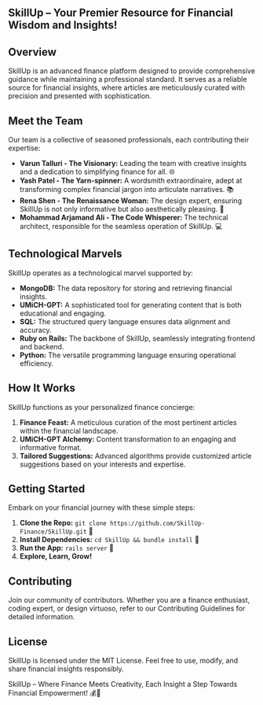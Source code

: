 ## SkillUp – Your Premier Resource for Financial Wisdom and Insights!

## Overview
SkillUp is an advanced finance platform designed to provide comprehensive guidance while maintaining a professional standard. It serves as a reliable source for financial insights, where articles are meticulously curated with precision and presented with sophistication.

## Meet the Team
Our team is a collective of seasoned professionals, each contributing their expertise:

- **Varun Talluri - The Visionary:** Leading the team with creative insights and a dedication to simplifying finance for all. 🌐
- **Yash Patel - The Yarn-spinner:** A wordsmith extraordinaire, adept at transforming complex financial jargon into articulate narratives. 📚
- **Rena Shen - The Renaissance Woman:** The design expert, ensuring SkillUp is not only informative but also aesthetically pleasing. 🎨
- **Mohammad Arjamand Ali - The Code Whisperer:** The technical architect, responsible for the seamless operation of SkillUp. 💻

## Technological Marvels
SkillUp operates as a technological marvel supported by:

- **MongoDB:** The data repository for storing and retrieving financial insights.
- **UMiCH-GPT:** A sophisticated tool for generating content that is both educational and engaging.
- **SQL:** The structured query language ensures data alignment and accuracy.
- **Ruby on Rails:** The backbone of SkillUp, seamlessly integrating frontend and backend.
- **Python:** The versatile programming language ensuring operational efficiency.

## How It Works
SkillUp functions as your personalized finance concierge:

1. **Finance Feast:** A meticulous curation of the most pertinent articles within the financial landscape.
2. **UMiCH-GPT Alchemy:** Content transformation to an engaging and informative format.
3. **Tailored Suggestions:** Advanced algorithms provide customized article suggestions based on your interests and expertise.

## Getting Started
Embark on your financial journey with these simple steps:

1. **Clone the Repo:** `git clone https://github.com/SkillUp-Finance/SkillUp.git` 🚀
2. **Install Dependencies:** `cd SkillUp && bundle install` 🔧
3. **Run the App:** `rails server` 🚂
4. **Explore, Learn, Grow!**

## Contributing
Join our community of contributors. Whether you are a finance enthusiast, coding expert, or design virtuoso, refer to our Contributing Guidelines for detailed information.

## License
SkillUp is licensed under the MIT License. Feel free to use, modify, and share financial insights responsibly.

SkillUp – Where Finance Meets Creativity, Each Insight a Step Towards Financial Empowerment! 💰📖
